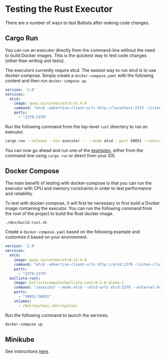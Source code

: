 # Testing the Rust Executor

There are a number of ways to test Ballista after making code changes.

## Cargo Run

You can run an executor directly from the command-line without the need to build Docker images. This is the quickest
way to test code changes (other than writing unit tests).

The executors currently require etcd. The easiest way to run etcd is to use docker-compose. Simply create 
a `docker-compose.yaml` with the following content and then run `docker-compose up`.

```yaml
version: '2.0'
services:
  etcd:
    image: quay.io/coreos/etcd:v3.4.9
    command: "etcd -advertise-client-urls http://localhost:2379 -listen-client-urls http://0.0.0.0:2379"
    ports:
      - "2379:2379"
```
 
Run the following command from the top-level `rust` directory to run an executor.

```bash
cargo run --release --bin executor -- --mode etcd --port 50051 --concurrent-tasks 2
```

You can now go ahead and run one of the [examples](../rust/examples), either from the command-line using `cargo run` 
or direct from your IDE.

## Docker Compose

The main benefit of testing with docker-compose is that you can run the executor with CPU and memory constraints in 
order to test performance and reliability.  

To test with docker-compose, it will first be necessary to first build a Docker image containing the executor. You can 
run the following command from the root of the project to build the Rust docker image.

```bash
./dev/build-rust.sh
```

Create a `docker-compose.yaml` based on the following example and customize it based on your environment.

```yaml
version: '2.0'
services:
  etcd:
    image: quay.io/coreos/etcd:v3.4.9
    command: "etcd -advertise-client-urls http://etcd:2379 -listen-client-urls http://0.0.0.0:2379"
    ports:
      - "2379:2379"
  ballista-rust:
    image: ballistacompute/ballista-rust:0.3.0-alpha-2
    command: "/executor --mode etcd --etcd-urls etcd:2379 --external-host 0.0.0.0 --port 50051 --concurrent-tasks 2"
    ports:
      - "50051:50051"
    volumes:
      - /mnt/nyctaxi:/mnt/nyctaxi
```

Run the following command to launch the services.

```bash
docker-compose up
```

## Minikube

See instructions [here](../kubernetes/README.md).
